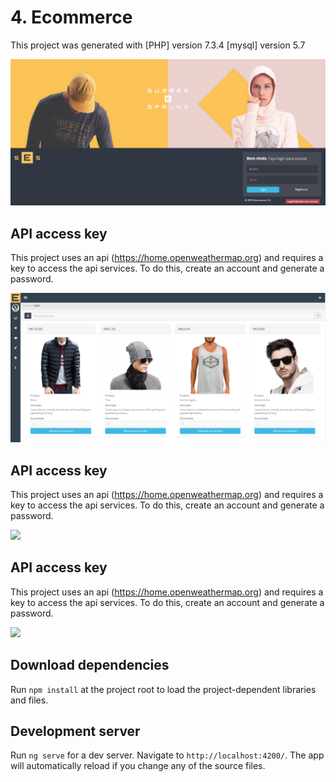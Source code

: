 # 4. Ecommerce

This project was generated with [PHP] version 7.3.4 [mysql] version 5.7

![](dev-doc/1view-T4.png)

## API access key
This project uses an api (https://home.openweathermap.org) and requires a key to access the api services. To do this, create an account and generate a password.

![](dev-doc/2view-T4.png)
## API access key
This project uses an api (https://home.openweathermap.org) and requires a key to access the api services. To do this, create an account and generate a password.

![](dev-doc/3view-T4.png)
## API access key
This project uses an api (https://home.openweathermap.org) and requires a key to access the api services. To do this, create an account and generate a password.

![](dev-doc/4view-T4.png)

## Download dependencies

Run `npm install` at the project root to load the project-dependent libraries and files.

## Development server

Run `ng serve` for a dev server. Navigate to `http://localhost:4200/`. The app will automatically reload if you change any of the source files.

